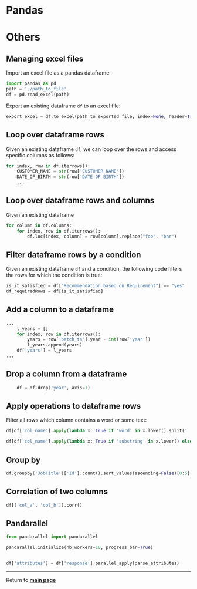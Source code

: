 # Pandas

# Others

## Managing excel files

Import an excel file as a pandas dataframe:
```python
import pandas as pd
path = './path_to_file'
df = pd.read_excel(path)
```

Export an existing dataframe `df` to an excel file:
```python
export_excel = df.to_excel(path_to_exported_file, index=None, header=True)
```

## Loop over dataframe rows

Given an existing dataframe `df`, we can loop over the rows and access specific columns as follows:
```python
for index, row in df.iterrows():
    CUSTOMER_NAME = str(row['CUSTOMER NAME'])
    DATE_OF_BIRTH = str(row['DATE OF BIRTH'])
    ...
```

## Loop over dataframe rows and columns

Given an existing dataframe 
```python
for column in df.columns:
	for index, row in df.iterrows():
		df.loc[index, column] = row[column].replace("foo", "bar")
```

## Filter dataframe rows by a condition

Given an existing dataframe `df` and a condition, the following code filters the rows for which the condition is true:
```python
is_it_satisfied = df["Recommendation based on Requirement"] == "yes"
df_requiredRows = df[is_it_satisfied]
```

## Add a column to a dataframe

```python
...
    l_years = []
    for index, row in df.iterrows():
        years = row['batch_ts'].year - int(row['year'])
        l_years.append(years)
    df['years'] = l_years
...
```

## Drop a column from a dataframe

```python
    df = df.drop('year', axis=1)
```

## Apply operations to dataframe rows
Filter all rows which column contains a word or some text:
```python
df[df['col_name'].apply(lambda x: True if 'word' in x.lower().split(' ') else False)]

df[df['col_name'].apply(lambda x: True if 'substring' in x.lower() else False)]
```

## Group by
```python
df.groupby('JobTitle')['Id'].count().sort_values(ascending=False)[0:5]
```

## Correlation of two columns
```python
df[['col_a', 'col_b']].corr()
```

## Pandarallel

```python
from pandarallel import pandarallel

pandarallel.initialize(nb_workers=10, progress_bar=True)


df['attributes'] = df['response'].parallel_apply(parse_attributes)
```



***

Return to **[main page](../README.md)** 
